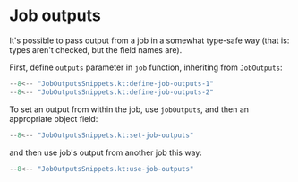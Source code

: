 # Job outputs

It's possible to pass output from a job in a somewhat type-safe way (that is: types aren't checked, but the field names
are).

First, define `outputs` parameter in `job` function, inheriting from `JobOutputs`:

```kotlin
--8<-- "JobOutputsSnippets.kt:define-job-outputs-1"
--8<-- "JobOutputsSnippets.kt:define-job-outputs-2"
```

To set an output from within the job, use `jobOutputs`, and then an appropriate object field:

```kotlin
--8<-- "JobOutputsSnippets.kt:set-job-outputs"
```

and then use job's output from another job this way:

```kotlin
--8<-- "JobOutputsSnippets.kt:use-job-outputs"
```
